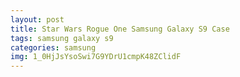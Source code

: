 ```yaml
---
layout: post
title: Star Wars Rogue One Samsung Galaxy S9 Case
tags: samsung galaxy s9
categories: samsung
img: 1_0HjJsYsoSwi7G9YDrU1cmpK48ZClidF
---
```

